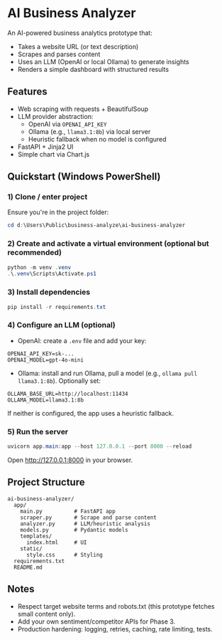 # AI Business Analyzer

An AI-powered business analytics prototype that:

- Takes a website URL (or text description)
- Scrapes and parses content
- Uses an LLM (OpenAI or local Ollama) to generate insights
- Renders a simple dashboard with structured results

## Features

- Web scraping with requests + BeautifulSoup
- LLM provider abstraction:
  - OpenAI via `OPENAI_API_KEY`
  - Ollama (e.g., `llama3.1:8b`) via local server
  - Heuristic fallback when no model is configured
- FastAPI + Jinja2 UI
- Simple chart via Chart.js

## Quickstart (Windows PowerShell)

### 1) Clone / enter project
Ensure you're in the project folder:

```powershell
cd d:\Users\Public\business-analyze\ai-business-analyzer
```

### 2) Create and activate a virtual environment (optional but recommended)

```powershell
python -m venv .venv
.\.venv\Scripts\Activate.ps1
```

### 3) Install dependencies

```powershell
pip install -r requirements.txt
```

### 4) Configure an LLM (optional)
- OpenAI: create a `.env` file and add your key:

```
OPENAI_API_KEY=sk-...
OPENAI_MODEL=gpt-4o-mini
```

- Ollama: install and run Ollama, pull a model (e.g., `ollama pull llama3.1:8b`). Optionally set:

```
OLLAMA_BASE_URL=http://localhost:11434
OLLAMA_MODEL=llama3.1:8b
```

If neither is configured, the app uses a heuristic fallback.

### 5) Run the server

```powershell
uvicorn app.main:app --host 127.0.0.1 --port 8000 --reload
```

Open http://127.0.0.1:8000 in your browser.

## Project Structure

```
ai-business-analyzer/
  app/
    main.py          # FastAPI app
    scraper.py       # Scrape and parse content
    analyzer.py      # LLM/heuristic analysis
    models.py        # Pydantic models
    templates/
      index.html     # UI
    static/
      style.css      # Styling
  requirements.txt
  README.md
```

## Notes
- Respect target website terms and robots.txt (this prototype fetches small content only).
- Add your own sentiment/competitor APIs for Phase 3.
- Production hardening: logging, retries, caching, rate limiting, tests.
